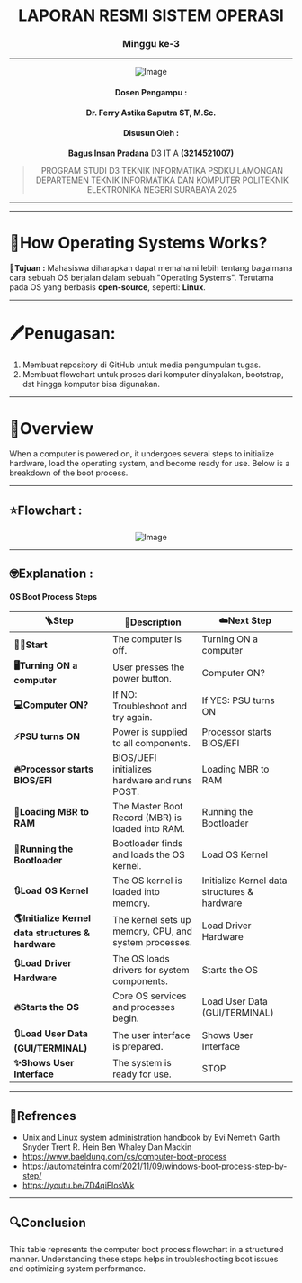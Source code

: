 <div align="center">

# LAPORAN RESMI SISTEM OPERASI
### Minggu ke-3

---

![Image](https://github.com/user-attachments/assets/3ad88b6e-7159-44a2-a004-c909b974a88c)

#### Dosen Pengampu :
**Dr. Ferry Astika Saputra ST, M.Sc.**

#### Disusun Oleh : 
**Bagus Insan Pradana** D3 IT A **(3214521007)**

> PROGRAM STUDI D3 TEKNIK INFORMATIKA PSDKU LAMONGAN
> DEPARTEMEN TEKNIK INFORMATIKA DAN KOMPUTER 
> POLITEKNIK ELEKTRONIKA NEGERI SURABAYA 
> 2025

---

</div>

---

# 📌How Operating Systems Works?

**📖Tujuan :** 
Mahasiswa diharapkan dapat memahami lebih tentang bagaimana cara sebuah OS berjalan dalam sebuah "Operating Systems". Terutama pada OS yang berbasis **open-source**, seperti: **Linux**.

---

# 🖊Penugasan:

1. Membuat repository di GitHub untuk media pengumpulan tugas.
2. Membuat flowchart untuk proses dari komputer dinyalakan, bootstrap, dst hingga komputer bisa digunakan.

---

# 🤔Overview 
When a computer is powered on, it undergoes several steps to initialize hardware, load the operating system, and become ready for use. Below is a breakdown of the boot process.

---

## ⭐Flowchart :

<div align="center">
  
![Image](https://github.com/user-attachments/assets/47c3f6c5-730b-42f9-a035-bcdf9446fc5b)

</div>

---

## 🤓Explanation :

#### OS Boot Process Steps

| 🪜Step | 💬Description | ☁️Next Step |
|------|------------|-----------|
| **🏃‍♂️Start** | The computer is off. | Turning ON a computer |
| **🖥️Turning ON a computer** | User presses the power button. | Computer ON? |
| **💻Computer ON?** | If NO: Troubleshoot and try again. | If YES: PSU turns ON |
| **⚡PSU turns ON** | Power is supplied to all components. | Processor starts BIOS/EFI |
| **🔥Processor starts BIOS/EFI** | BIOS/UEFI initializes hardware and runs POST. | Loading MBR to RAM |
| **🫙Loading MBR to RAM** | The Master Boot Record (MBR) is loaded into RAM. | Running the Bootloader |
| **🚗Running the Bootloader** | Bootloader finds and loads the OS kernel. | Load OS Kernel |
| **🔃Load OS Kernel** | The OS kernel is loaded into memory. | Initialize Kernel data structures & hardware |
| **🌎Initialize Kernel data structures & hardware** | The kernel sets up memory, CPU, and system processes. | Load Driver Hardware |
| **🔃Load Driver Hardware** | The OS loads drivers for system components. | Starts the OS |
| **🔥Starts the OS** | Core OS services and processes begin. | Load User Data (GUI/TERMINAL) |
| **🔃Load User Data (GUI/TERMINAL)** | The user interface is prepared. | Shows User Interface |
| **✨Shows User Interface** | The system is ready for use. | STOP |

---

## 📖Refrences
- Unix and Linux system administration handbook by Evi Nemeth Garth Snyder Trent R. Hein Ben Whaley Dan Mackin
- https://www.baeldung.com/cs/computer-boot-process
- https://automateinfra.com/2021/11/09/windows-boot-process-step-by-step/
- https://youtu.be/7D4qiFIosWk

---

## 🔍Conclusion
This table represents the computer boot process flowchart in a structured manner. Understanding these steps helps in troubleshooting boot issues and optimizing system performance.
